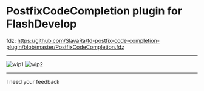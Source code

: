 PostfixCodeCompletion plugin for FlashDevelop
========================

fdz: https://github.com/SlavaRa/fd-postfix-code-completion-plugin/blob/master/PostfixCodeCompletion.fdz

------------------------
![wip1](https://dl.dropboxusercontent.com/u/63456010/FlashDevelop/postfixcodecompletion/wip-11052015.gif)
![wip2](https://dl.dropboxusercontent.com/u/63456010/FlashDevelop/postfixcodecompletion/wip-12052015.gif)

------------------------
I need your feedback

